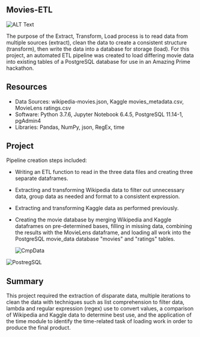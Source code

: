## Movies-ETL
![ALT Text](https://user-images.githubusercontent.com/30667001/153760764-7c974de6-e3da-4b4b-968b-e3e80ff7b674.png)

The purpose of the Extract, Transform, Load process is to read data from multiple sources (extract), clean the data to create a consistent structure (transform), then write the data into a database for storage (load). For this project, an automated ETL pipeline was created to load differing movie data into existing tables of a PostgreSQL database for use in an Amazing Prime hackathon. 

## Resources
- Data Sources: wikipedia-movies.json, Kaggle movies_metadata.csv, MovieLens ratings.csv
- Software: Python 3.7.6, Jupyter Notebook 6.4.5, PostgreSQL 11.14-1, pgAdmin4
- Libraries: Pandas, NumPy, json, RegEx, time


## Project
Pipeline creation steps included:
* Writing an ETL function to read in the three data files and creating three separate dataframes.
* Extracting and transforming Wikipedia data to filter out unnecessary data, group data as needed and format to a consistent expression.
* Extracting and transforming Kaggle data as performed previously.
* Creating the movie database by merging Wikipedia and Kaggle dataframes on pre-determined bases, filling in missing data, combining the results with the MovieLens dataframe, and loading all work into the PostgreSQL movie_data database "movies" and "ratings" tables.

     ![CmpData](https://user-images.githubusercontent.com/30667001/153760793-075ea9ae-4751-4760-b3a3-70c5f8adc39c.png)

![PostregSQL](https://user-images.githubusercontent.com/30667001/153760779-409d472c-139c-48a0-9179-24d537cba8db.png)

## Summary
This project required the extraction of disparate data, multiple iterations to clean the data with techniques such as list comprehension to filter data, lambda and regular expression (regex) use to convert values, a comparison of Wikipedia and Kaggle data to determine best use, and the application of the time module to identify the time-related task of loading work in order to produce the final product.

